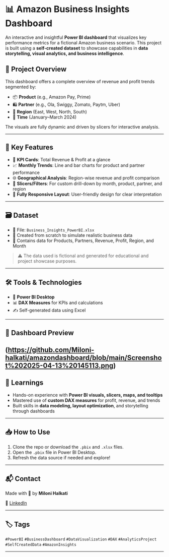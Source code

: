 # 📊 Amazon Business Insights Dashboard

An interactive and insightful **Power BI dashboard** that visualizes key performance metrics for a fictional Amazon business scenario. This project is built using a **self-created dataset** to showcase capabilities in **data storytelling, visual analytics, and business intelligence**.

## 🚀 Project Overview

This dashboard offers a complete overview of revenue and profit trends segmented by:

- 📦 **Product** (e.g., Amazon Pay, Prime)  
- 🛍️ **Partner** (e.g., Ola, Swiggy, Zomato, Paytm, Uber)  
- 📍 **Region** (East, West, North, South)  
- 📆 **Time** (January–March 2024)

The visuals are fully dynamic and driven by slicers for interactive analysis.

---

## 📌 Key Features

- 🧮 **KPI Cards**: Total Revenue & Profit at a glance  
- 📈 **Monthly Trends**: Line and bar charts for product and partner performance  
- 🌐 **Geographical Analysis**: Region-wise revenue and profit comparison  
- 🧭 **Slicers/Filters**: For custom drill-down by month, product, partner, and region  
- 📌 **Fully Responsive Layout**: User-friendly design for clear interpretation

---

## 🗃️ Dataset

- 📁 File: `Business_Insights_PowerBI.xlsx`  
- 📌 Created from scratch to simulate realistic business data  
- 🧾 Contains data for Products, Partners, Revenue, Profit, Region, and Month

> ⚠️ The data used is fictional and generated for educational and project showcase purposes.

---

## 🛠️ Tools & Technologies

- 🔷 **Power BI Desktop**  
- 📊 **DAX Measures** for KPIs and calculations  
- ✍️ Self-generated data using Excel

---

## 📸 Dashboard Preview

(https://github.com/Miloni-halkati/amazondashboard/blob/main/Screenshot%202025-04-13%20145113.png)
---

## 🧠 Learnings

- Hands-on experience with **Power BI visuals, slicers, maps, and tooltips**  
- Mastered use of **custom DAX measures** for profit, revenue, and trends  
- Built skills in **data modeling, layout optimization**, and storytelling through dashboards

---

## 📥 How to Use

1. Clone the repo or download the `.pbix` and `.xlsx` files.
2. Open the `.pbix` file in Power BI Desktop.
3. Refresh the data source if needed and explore!

---

## 📬 Contact

Made with 💙 by **Miloni Halkati**  

🔗 [LinkedIn](https://www.linkedin.com/in/miloni-halkati-64ba1a262) 

---

## 🏷️ Tags

`#PowerBI` `#BusinessDashboard` `#DataVisualization` `#DAX` `#AnalyticsProject` `#SelfCreatedData` `#AmazonInsights`

---
